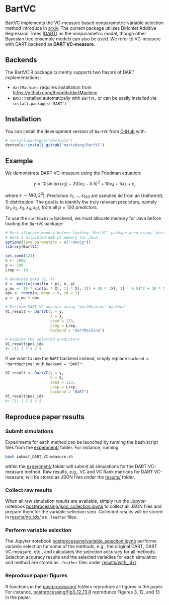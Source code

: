 
<!-- README.md is generated from README.Rmd. Please edit that file -->

# BartVC

<!-- badges: start -->

<!-- badges: end -->

BartVC implements the VC-measure based nonparametric variable selection
method introduce in [arxiv](http://arxiv.org). The current package
utilizes Dirichlet Additive Regression Trees
([DART](https://www.tandfonline.com/doi/full/10.1080/01621459.2016.1264957))
as the nonparametric model, though other Bayesian tree ensemble models
can also be used. We refer to VC-measure with DART backend as **DART
VC-measure**.

## Backends

The BartVC R package currently supports two flavors of DART
implementations:

- `dartMachine`: requires installation from
  <https://github.com/theodds/dartMachine>
- `BART`: installed automatically with `BartVC`, or can be easily
  installed via `install.packages('BART')`

## Installation

You can install the development version of `BartVC` from
[GitHub](https://github.com/mattsheng/BartVC) with:

``` r
# install.packages("devtools")
devtools::install_github("mattsheng/BartVC")
```

## Example

We demonstrate DART VC-measure using the Friedman equation:

$$y = 10\sin(\pi x_1x_2) + 20(x_3-0.5)^2 + 10x_4 + 5x_5 + \varepsilon,$$

where $\varepsilon \sim N(0, 2^2)$. Predictors $x_1,\ldots,x_{100}$ are
sampled iid from an Uniform(0, 1) distribution. The goal is to identify
the truly relevant predictors, namely $(x_1,x_2,x_3,x_4,x_5)$, from all
$p=100$ predictors.

To use the `dartMachine` backend, we must allocate memory for Java
before loading the `BartVC` package:

``` r
# Must allocate memory before loading `BartVC` package when using `dartMachine` backend
# Here I allocated 5GB of memory for Java
options(java.parameters = c("-Xmx5g"))
library(BartVC)

set.seed(123)
n <- 1000
p <- 100
Lrep <- 10

# Generate data (y, X)
X <- matrix(runif(n * p), n, p)
y_mu <- 10 * sin(pi * X[, 1] * X[, 2]) + 20 * (X[, 3] - 0.5)^2 + 10 * X[, 4] + 5 * X[, 5]
eps <- rnorm(n, mean = 0, sd = 2)
y <- y_mu + eps

# Perform DART VC-measure using "dartMachine" backend
VC_result <- DartVC(y = y, 
                    X = X, 
                    seed = 123, 
                    Lrep = Lrep, 
                    backend = "dartMachine")

# Examine the selected predictors
VC_result$pos_idx
#> [1] 1 2 3 4 5
```

If we want to use the `BART` backend instead, simply replace
`backend = "dartMachine"` with `backend = "BART"`:

``` r
VC_result <- DartVC(y = y, 
                    X = X, 
                    seed = 123, 
                    Lrep = Lrep, 
                    backend = "BART")
VC_result$pos_idx
#> [1] 1 2 3 4 5
```

## Reproduce paper results

### Submit simulations

Experiments for each method can be launched by running the bash script
files from the [experiment/](experiment/) folder. For instance, running

``` bash
bash submit_DART_VC-measure.sh
```

within the [experiment/](experiment/) folder will submit all simulations
for the DART VC-measure method. Raw results, e.g., VC and VC Rank
matrices for DART VC-measure, will be stored as JSON files under the
[results/](results/) folder.

### Collect raw results

When all raw simulation results are available, simply run the Jupyter
notebook
[postprocessing/json_collection.ipynb](postprocessing/json_collection.ipynb)
to collect all JSON files and prepare them for the variable selection
step. Collected results will be stored in
[results/no_idx/](results/no_idx/) as `.feather` files.

### Perform variable selection

The Jupyter notebook
[postprocessing/variable_selection.ipynb](postprocessing/variable_selection.ipynb)
performs variable selection for some of the methods, e.g., the original
DART, DART VC-measure, etc., and calculates the selection accuracy for
all methods. Selection accuracy results and the selected variables for
each simulation and method are stored as `.feather` files under
[results/with_idx/](results/with_idx/)

### Reproduce paper figures

R functions in the [postprocessing/](postprocessing/) folders reproduce
all figures in the paper. For instance,
[postprocessing/fig3_12_13.R](postprocessing/fig3_12_13.R) reproduces
Figures 3, 12, and 13 in the paper.
